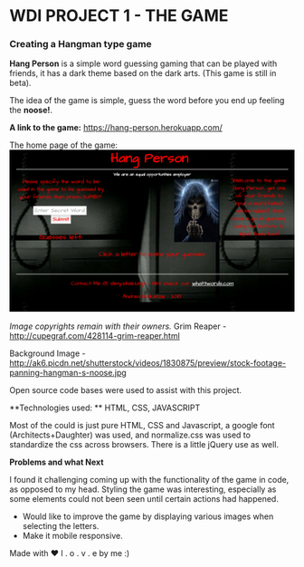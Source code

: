 # WDI PROJECT 1 - THE GAME

### Creating a Hangman type game

**Hang Person** is a simple word guessing gaming that can be played with friends, it has a dark theme based on the dark arts. (This game is still in beta).

The idea of the game is simple, guess the word before you end up feeling the **noose!**.

**A link to the game:** https://hang-person.herokuapp.com/

The home page of the game:
<img src="./images/Hang_Person_home_page.png">

*Image copyrights remain with their owners.*
Grim Reaper - http://cupegraf.com/428114-grim-reaper.html

Background Image - http://ak6.picdn.net/shutterstock/videos/1830875/preview/stock-footage-panning-hangman-s-noose.jpg

Open source code bases were used to assist with this project.

**Technologies used: **
HTML, CSS, JAVASCRIPT

Most of the could is just pure HTML, CSS and Javascript, a google font (Architects+Daughter) was used, and normalize.css was used to standardize the css across browsers.  There is a little jQuery use as well.

**Problems and what Next**

I found it challenging coming up with the functionality of the game in code, as opposed to my head.
Styling the game was interesting, especially as some elements could not been seen until certain actions had happened.

* Would like to improve the game by displaying various images when selecting the letters.
* Make it mobile responsive.



Made with ❤️ l . o . v . e by me :)





